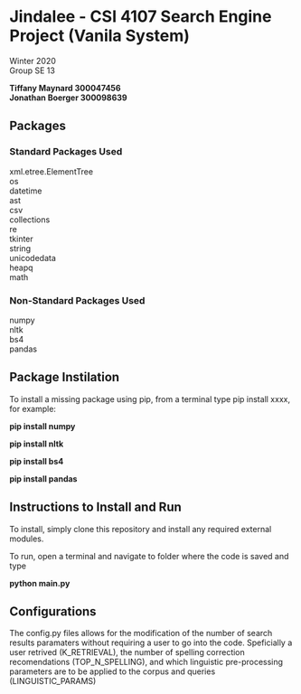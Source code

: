 # Jindalee - CSI 4107 Search Engine Project (Vanila System)

Winter 2020<br>
Group SE 13

<strong>Tiffany Maynard 300047456<br>
Jonathan Boerger 300098639</strong>


<h2> Packages</h2>
<h3>Standard Packages Used</h3>
xml.etree.ElementTree <br>
os<br>
datetime<br>
ast<br>
csv<br>
collections<br>
re<br>
tkinter<br>
string<br>
unicodedata<br>
heapq<br>
math


<h3>Non-Standard Packages Used</h3>
numpy<br>
nltk<br>
bs4<br>
pandas
<h2> Package Instilation </h2>

To install a missing package using pip, from a terminal type pip install xxxx, for example:

<strong>pip install numpy</strong>

<strong>pip install nltk</strong>

<strong>pip install bs4</strong>

<strong>pip install pandas</strong>

<h2> Instructions to Install and Run</h2>
To install, simply clone this repository and install any required external modules.

To run, open a terminal and navigate to folder where the code is saved and type

<strong>python main.py</strong>

<h2> Configurations </h2>
The config.py files allows for the modification of the number of search results paramaters without requiring a user to go into the code. 
Speficially a user retrived (K_RETRIEVAL), the number of spelling correction recomendations (TOP_N_SPELLING), and which linguistic pre-processing parameters are to be applied to the corpus and queries (LINGUISTIC_PARAMS) 

